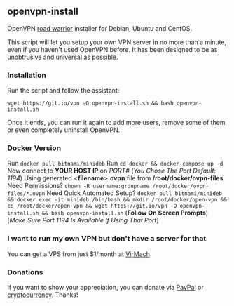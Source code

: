 ## openvpn-install
OpenVPN [road warrior](http://en.wikipedia.org/wiki/Road_warrior_%28computing%29) installer for Debian, Ubuntu and CentOS.

This script will let you setup your own VPN server in no more than a minute, even if you haven't used OpenVPN before. It has been designed to be as unobtrusive and universal as possible.

### Installation
Run the script and follow the assistant:

`wget https://git.io/vpn -O openvpn-install.sh && bash openvpn-install.sh`

Once it ends, you can run it again to add more users, remove some of them or even completely uninstall OpenVPN.

### Docker Version
Run `docker pull bitnami/minideb`
Run `cd docker && docker-compose up -d`
Now connect to **YOUR HOST IP** on _PORT#_ (*You Chose The Port* _Default: 1194_) 
Using generated <**filename**>**.ovpn** file from **/root/docker/ovpn-files**
Need Permissions? ``chown -R username:groupname /root/docker/ovpn-files/*.ovpn``
Need Quick Automated Setup? ``docker pull bitnami/minideb && docker exec -it minideb /bin/bash && mkdir /root/docker/open-vpn && cd /root/docker/open-vpn && wget https://git.io/vpn -O openvpn-install.sh && bash openvpn-install.sh`` (**Follow On Screen Prompts**) [*Make Sure Port 1194 Is Available If Using That Port*]
### I want to run my own VPN but don't have a server for that
You can get a VPS from just $1/month at [VirMach](https://billing.virmach.com/aff.php?aff=4109&url=billing.virmach.com/cart.php?gid=18).

### Donations

If you want to show your appreciation, you can donate via [PayPal](https://www.paypal.com/cgi-bin/webscr?cmd=_s-xclick&hosted_button_id=VBAYDL34Z7J6L) or [cryptocurrency](https://pastebin.com/raw/M2JJpQpC). Thanks!
